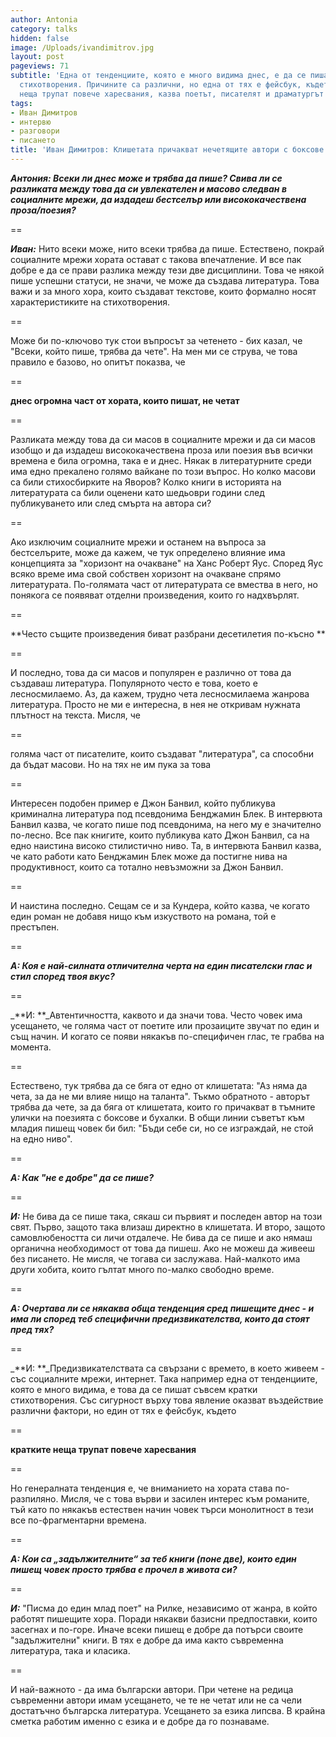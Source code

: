 ```yaml
---
author: Antonia
category: talks
hidden: false
image: /Uploads/ivandimitrov.jpg
layout: post
pageviews: 71
subtitle: 'Eдна от тенденциите, която е много видима днес, е да се пишат съвсем кратки
  стихотворения. Причините са различни, но една от тях е фейсбук, където кратките
  неща трупат повече харесвания, казва поетът, писателят и драматургът '
tags:
- Иван Димитров
- интервю
- разговори
- писането
title: 'Иван Димитров: Клишетата причакват нечетящите автори с боксове и бухалки'
---
```


_**Антония: Всеки ли днес може и трябва да пише? Свива ли се разликата между това да си увлекателен и масово следван в социалните мрежи, да издадеш бестселър или висококачествена проза/поезия?**_

\==

_**Иван:**_ Нито всеки може, нито всеки трябва да пише. Естествено, покрай социалните мрежи хората остават с такова впечатление. И все пак добре е да се прави  разлика между тези две дисциплини. Това че някой пише успешни статуси, не значи, че може да създава литература. Това важи и за много хора, които създават текстове, които формално носят характеристиките на стихотворения. 

\==

Може би по-ключово тук стои въпросът за четенето - бих  казал, че "Всеки, който пише, трябва да чете". На мен ми се струва, че  това правило е базово, но опитът показва, че 

\==

**днес огромна част от  хората, които пишат, не четат**

\==

Разликата между това да си масов в социалните мрежи и да си масов изобщо и да издадеш висококачествена проза или поезия във всички времена е била огромна, така е и днес. Някак в литературните среди има едно прекалено голямо вайкане по този въпрос. Но колко масови са били стихосбирките на Яворов? Колко книги в историята на литературата са били оценени като шедьоври години след публикуването или след смърта на автора си? 

\==

Ако изключим социалните мрежи и останем на въпроса за бестселърите, може да кажем, че тук определено влияние има концепцията за "хоризонт на очакване" на Ханс Роберт Яус. Според Яус всяко време има свой собствен хоризонт на очакване спрямо литературата. По-голямата част от литературата се  вмества в него, но понякога се появяват отделни произведения, които го  надхвърлят. 

\==

**Често същите произведения биват разбрани десетилетия по-късно **

\==

И последно, това да си масов и популярен е различно от това да създаваш литература. Популярното често е това, което е лесносмилаемо. Аз, да кажем, трудно чета лесносмилаема жанрова литература. Просто не ми е интересна, в нея не откривам нужната плътност  на текста. Мисля, че 

\==

голяма част от писателите, които създават "литература", са способни да бъдат масови. Но на тях не им пука за това  

\==

Интересен подобен пример е Джон Банвил, който публикува криминална  литература под псевдонима Бенджамин Блек. В интервюта Банвил казва, че когато пише под псевдонима, на него му е значително по-лесно. Все пак книгите, които публикува като Джон Банвил, са на едно наистина високо стилистично ниво. Та, в интервюта Банвил казва, че като работи като Бенджамин Блек може да постигне нива на продуктивност, които са тотално невъзможни за Джон Банвил. 

\==

И наистина  последно. Сещам се и за Кундера, който казва, че когато един роман не  добавя нищо към изкуството на романа, той е престъпен.

\==

_**А: Коя е най-силната отличителна черта на един писателски глас и стил според твоя вкус?**_

\==

_**И: **_Автентичността, каквото и да значи това. Често човек има усещането, че голяма част от поетите или прозаиците звучат по един и същ начин. И когато се появи някакъв  по-специфичен глас, те грабва на момента. 

\==

Естествено, тук трябва да се бяга от едно от клишетата: "Аз няма да чета, за да не ми влияе нищо на таланта". Тъкмо обратното - авторът трябва да чете, за да бяга от клишетата, които го причакват в тъмните улички на поезията с боксове и бухалки. В общи линии съветът към младия пишещ човек би бил: "Бъди себе си, но се изграждай, не стой на едно ниво". 

\==

_**А: Как "не е добре" да се пише?**_

\==

_**И:**_ Не бива да се пише така, сякаш си първият и последен автор на този свят. Първо, защото така влизаш директно в клишетата. И второ, защото самовлюбеността си личи отдалече. Не бива да се пише и ако нямаш органична необходимост от това да пишеш. Ако не можеш да живееш без писането. Не мисля, че тогава си заслужава. Най-малкото има други хобита, които гълтат много по-малко свободно време. 

\==

_**А: Очертава ли се някаква обща тенденция сред пишещите днес - и има ли според теб специфични предизвикателства, които да стоят пред тях?**_

\==

_**И: **_Предизвикателствата са свързани с времето, в което живеем - със социалните мрежи, интернет. Така например една от тенденциите, която е много видима, е това да се пишат съвсем кратки стихотворения. Със сигурност върху това явление оказват въздействие различни фактори, но един от тях е фейсбук, където 

\==

**кратките неща трупат повече харесвания**

\==

Но генералната тенденция е, че вниманието на хората става по-разпиляно. Мисля, че с това върви и засилен интерес към романите, тъй като по някакъв естествен начин човек търси монолитност в тези все по-фрагментарни времена. 

\==

_**А: Кои са „задължителните“ за теб книги (поне две), които един пишещ човек просто трябва е прочел в живота си?**_

\==

_**И:**_ "Писма до един млад поет" на Рилке, независимо от жанра, в който работят  пишещите хора. Поради някакви базисни предпоставки, които засегнах и по-горе. Иначе всеки пишещ е добре да потърси своите "задължителни" книги. В тях е добре да има както съвременна литература, така и класика. 

\==

И най-важното - да има български автори. При четене на редица съвременни автори имам усещането, че те не четат или не са чели достатъчно българска литература. Усещането за езика липсва. В крайна сметка работим именно с езика и е добре да го познаваме.